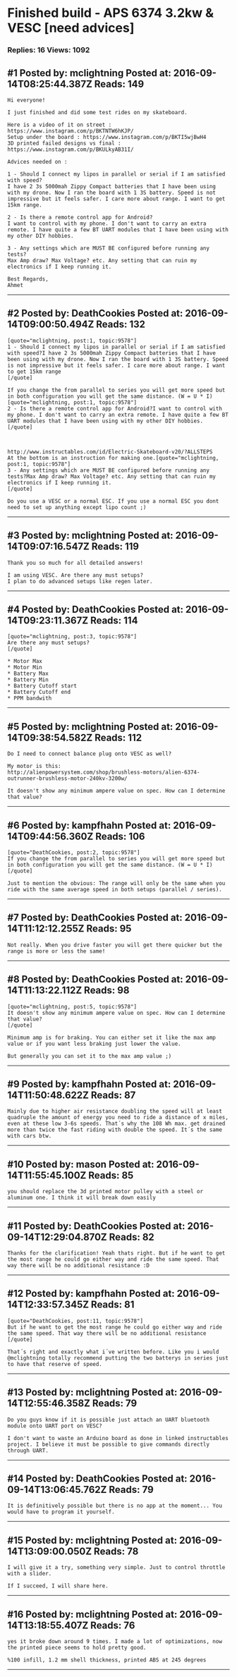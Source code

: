 # Finished build - APS 6374 3.2kw &amp; VESC \[need advices\]

### Replies: 16 Views: 1092

## \#1 Posted by: mclightning Posted at: 2016-09-14T08:25:44.387Z Reads: 149

```
Hi everyone!

I just finished and did some test rides on my skateboard.

Here is a video of it on street : https://www.instagram.com/p/BKTNTW6hKJP/
Setup under the board : https://www.instagram.com/p/BKTI5wjBwH4
3D printed failed designs vs final : https://www.instagram.com/p/BKULkyAB31I/

Advices needed on :

1 - Should I connect my lipos in parallel or serial if I am satisfied with speed?
I have 2 3s 5000mah Zippy Compact batteries that I have been using with my drone. Now I ran the board with 1 3S battery. Speed is not impressive but it feels safer. I care more about range. I want to get 15km range.
 
2 - Is there a remote control app for Android?
I want to control with my phone. I don't want to carry an extra remote. I have quite a few BT UART modules that I have been using with my other DIY hobbies.

3 - Any settings which are MUST BE configured before running any tests?
Max Amp draw? Max Voltage? etc. Any setting that can ruin my electronics if I keep running it.  

Best Regards,
Ahmet
```

---
## \#2 Posted by: DeathCookies Posted at: 2016-09-14T09:00:50.494Z Reads: 132

```
[quote="mclightning, post:1, topic:9578"]
1 - Should I connect my lipos in parallel or serial if I am satisfied with speed?I have 2 3s 5000mah Zippy Compact batteries that I have been using with my drone. Now I ran the board with 1 3S battery. Speed is not impressive but it feels safer. I care more about range. I want to get 15km range
[/quote]

If you change the from parallel to series you will get more speed but in both configuration you will get the same distance. (W = U * I)
[quote="mclightning, post:1, topic:9578"]
2 - Is there a remote control app for Android?I want to control with my phone. I don't want to carry an extra remote. I have quite a few BT UART modules that I have been using with my other DIY hobbies.
[/quote]



http://www.instructables.com/id/Electric-Skateboard-v20/?ALLSTEPS
At the bottom is an instruction for making one.[quote="mclightning, post:1, topic:9578"]
3 - Any settings which are MUST BE configured before running any tests?Max Amp draw? Max Voltage? etc. Any setting that can ruin my electronics if I keep running it.
[/quote]

Do you use a VESC or a normal ESC. If you use a normal ESC you dont need to set up anything except lipo count ;)
```

---
## \#3 Posted by: mclightning Posted at: 2016-09-14T09:07:16.547Z Reads: 119

```
Thank you so much for all detailed answers!

I am using VESC. Are there any must setups?
I plan to do advanced setups like regen later.
```

---
## \#4 Posted by: DeathCookies Posted at: 2016-09-14T09:23:11.367Z Reads: 114

```
[quote="mclightning, post:3, topic:9578"]
Are there any must setups?
[/quote]

* Motor Max
* Motor Min
* Battery Max
* Battery Min
* Battery Cutoff start
* Battery Cutoff end
* PPM bandwith
```

---
## \#5 Posted by: mclightning Posted at: 2016-09-14T09:38:54.582Z Reads: 112

```
Do I need to connect balance plug onto VESC as well?

My motor is this:
http://alienpowersystem.com/shop/brushless-motors/alien-6374-outrunner-brushless-motor-240kv-3200w/

It doesn't show any minimum ampere value on spec. How can I determine that value?
```

---
## \#6 Posted by: kampfhahn Posted at: 2016-09-14T09:44:56.360Z Reads: 106

```
[quote="DeathCookies, post:2, topic:9578"]
If you change the from parallel to series you will get more speed but in both configuration you will get the same distance. (W = U * I)
[/quote]

Just to mention the obvious: The range will only be the same when you ride with the same average speed in both setups (parallel / series).
```

---
## \#7 Posted by: DeathCookies Posted at: 2016-09-14T11:12:12.255Z Reads: 95

```
Not really. When you drive faster you will get there quicker but the range is more or less the same!
```

---
## \#8 Posted by: DeathCookies Posted at: 2016-09-14T11:13:22.112Z Reads: 98

```
[quote="mclightning, post:5, topic:9578"]
It doesn't show any minimum ampere value on spec. How can I determine that value?
[/quote]

Minimum amp is for braking. You can either set it like the max amp value or if you want less braking just lower the value.

But generally you can set it to the max amp value ;)
```

---
## \#9 Posted by: kampfhahn Posted at: 2016-09-14T11:50:48.622Z Reads: 87

```
Mainly due to higher air resistance doubling the speed will at least quadruple the amount of energy you need to ride a distance of x miles, even at these low 3-6s speeds. That´s why the 108 Wh max. get drained more than twice the fast riding with double the speed. It´s the same with cars btw.
```

---
## \#10 Posted by: mason Posted at: 2016-09-14T11:55:45.100Z Reads: 85

```
you should replace the 3d printed motor pulley with a steel or aluminum one. I think it will break down easily
```

---
## \#11 Posted by: DeathCookies Posted at: 2016-09-14T12:29:04.870Z Reads: 82

```
Thanks for the clarification! Yeah thats right. But if he want to get the most range he could go either way and ride the same speed. That way there will be no additional resistance :D
```

---
## \#12 Posted by: kampfhahn Posted at: 2016-09-14T12:33:57.345Z Reads: 81

```
[quote="DeathCookies, post:11, topic:9578"]
But if he want to get the most range he could go either way and ride the same speed. That way there will be no additional resistance
[/quote]

That´s right and exactly what i´ve written before. Like you i would @mclightning totally recommend putting the two batterys in series just to have that reserve of speed.
```

---
## \#13 Posted by: mclightning Posted at: 2016-09-14T12:55:46.358Z Reads: 79

```
Do you guys know if it is possible just attach an UART bluetooth module onto UART port on VESC?

I don't want to waste an Arduino board as done in linked instructables project. I believe it must be possible to give commands directly through UART.
```

---
## \#14 Posted by: DeathCookies Posted at: 2016-09-14T13:06:45.762Z Reads: 79

```
It is definitively possible but there is no app at the moment... You would have to program it yourself.
```

---
## \#15 Posted by: mclightning Posted at: 2016-09-14T13:09:00.050Z Reads: 78

```
I will give it a try, something very simple. Just to control throttle with a slider.

If I succeed, I will share here.
```

---
## \#16 Posted by: mclightning Posted at: 2016-09-14T13:18:55.407Z Reads: 76

```
yes it broke down around 9 times. I made a lot of optimizations, now the printed piece seems to hold pretty good.

%100 infill, 1.2 mm shell thickness, printed ABS at 245 degrees
```

---
